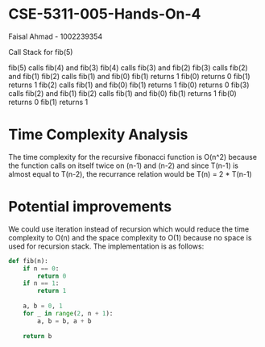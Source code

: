# CSE-5311-005-Hands-On-4
Faisal Ahmad - 1002239354

Call Stack for fib(5)

fib(5) calls fib(4) and fib(3)
fib(4) calls fib(3) and fib(2)
fib(3) calls fib(2) and fib(1)
fib(2) calls fib(1) and fib(0)
fib(1) returns 1
fib(0) returns 0
fib(1) returns 1
fib(2) calls fib(1) and fib(0)
fib(1) returns 1
fib(0) returns 0
fib(3) calls fib(2) and fib(1)
fib(2) calls fib(1) and fib(0)
fib(1) returns 1
fib(0) returns 0
fib(1) returns 1

# Time Complexity Analysis
The time complexity for the recursive fibonacci function is O(n^2) because the function calls on itself twice on (n-1) and (n-2) and since T(n-1) is almost equal to T(n-2), the recurrance relation would be T(n) = 2 * T(n-1)


# Potential improvements 
We could use iteration instead of recursion which would reduce the time complexity to O(n) and the space complexity to O(1) because no space is used for recursion stack. The implementation is as follows: 

```python
def fib(n):
    if n == 0:
        return 0
    if n == 1:
        return 1
    
    a, b = 0, 1
    for _ in range(2, n + 1):
        a, b = b, a + b
    
    return b
